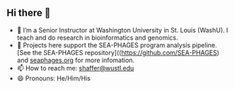 ## Hi there 👋

<!--
**cdshaffer/cdshaffer** is a ✨ _special_ ✨ repository because its `README.md` (this file) appears on your GitHub profile.

-->
- 🔭 I’m a Senior Instructor at Washington University in St. Louis (WashU). I teach and do research in bioinformatics and genomics.
- 🌱 Projects here support the SEA-PHAGES program analysis pipeline. [See the SEA-PHAGES repository]((https://github.com/SEA-PHAGES) and [seaphages.org](https://seaphages.org/) for more infomation.
- 📫 How to reach me: shaffer@wustl.edu 
- 😄 Pronouns: He/Him/His

